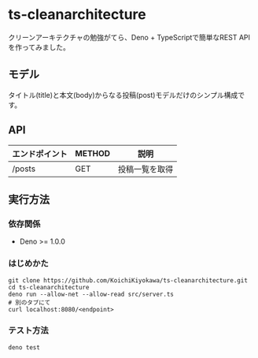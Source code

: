 # ts-cleanarchitecture
クリーンアーキテクチャの勉強がてら、Deno + TypeScriptで簡単なREST APIを作ってみました。

## モデル
タイトル(title)と本文(body)からなる投稿(post)モデルだけのシンプル構成です。

## API
エンドポイント|METHOD|説明
--|--|--
/posts|GET|投稿一覧を取得

## 実行方法
### 依存関係
- Deno >= 1.0.0

### はじめかた
```shell
git clone https://github.com/KoichiKiyokawa/ts-cleanarchitecture.git
cd ts-cleanarchitecture
deno run --allow-net --allow-read src/server.ts
# 別のタブにて
curl localhost:8080/<endpoint>
```

### テスト方法
```shell
deno test
```
